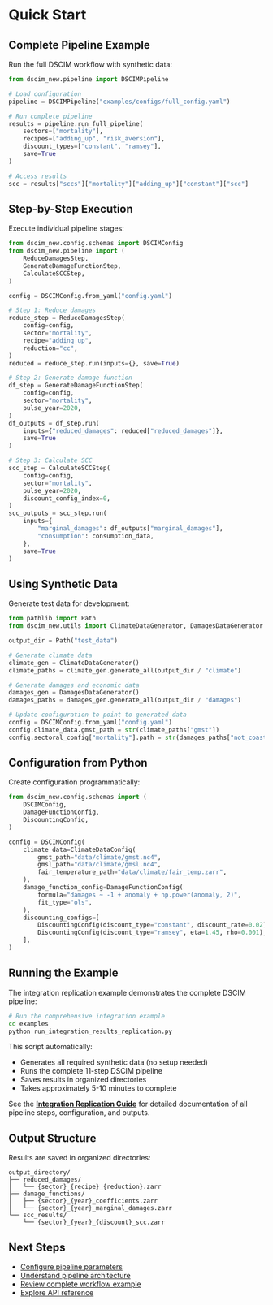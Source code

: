 # Quick Start

## Complete Pipeline Example

Run the full DSCIM workflow with synthetic data:

```python
from dscim_new.pipeline import DSCIMPipeline

# Load configuration
pipeline = DSCIMPipeline("examples/configs/full_config.yaml")

# Run complete pipeline
results = pipeline.run_full_pipeline(
    sectors=["mortality"],
    recipes=["adding_up", "risk_aversion"],
    discount_types=["constant", "ramsey"],
    save=True
)

# Access results
scc = results["sccs"]["mortality"]["adding_up"]["constant"]["scc"]
```

## Step-by-Step Execution

Execute individual pipeline stages:

```python
from dscim_new.config.schemas import DSCIMConfig
from dscim_new.pipeline import (
    ReduceDamagesStep,
    GenerateDamageFunctionStep,
    CalculateSCCStep,
)

config = DSCIMConfig.from_yaml("config.yaml")

# Step 1: Reduce damages
reduce_step = ReduceDamagesStep(
    config=config,
    sector="mortality",
    recipe="adding_up",
    reduction="cc",
)
reduced = reduce_step.run(inputs={}, save=True)

# Step 2: Generate damage function
df_step = GenerateDamageFunctionStep(
    config=config,
    sector="mortality",
    pulse_year=2020,
)
df_outputs = df_step.run(
    inputs={"reduced_damages": reduced["reduced_damages"]},
    save=True
)

# Step 3: Calculate SCC
scc_step = CalculateSCCStep(
    config=config,
    sector="mortality",
    pulse_year=2020,
    discount_config_index=0,
)
scc_outputs = scc_step.run(
    inputs={
        "marginal_damages": df_outputs["marginal_damages"],
        "consumption": consumption_data,
    },
    save=True
)
```

## Using Synthetic Data

Generate test data for development:

```python
from pathlib import Path
from dscim_new.utils import ClimateDataGenerator, DamagesDataGenerator

output_dir = Path("test_data")

# Generate climate data
climate_gen = ClimateDataGenerator()
climate_paths = climate_gen.generate_all(output_dir / "climate")

# Generate damages and economic data
damages_gen = DamagesDataGenerator()
damages_paths = damages_gen.generate_all(output_dir / "damages")

# Update configuration to point to generated data
config = DSCIMConfig.from_yaml("config.yaml")
config.climate_data.gmst_path = str(climate_paths["gmst"])
config.sectoral_config["mortality"].path = str(damages_paths["not_coastal"])
```

## Configuration from Python

Create configuration programmatically:

```python
from dscim_new.config.schemas import (
    DSCIMConfig,
    DamageFunctionConfig,
    DiscountingConfig,
)

config = DSCIMConfig(
    climate_data=ClimateDataConfig(
        gmst_path="data/climate/gmst.nc4",
        gmsl_path="data/climate/gmsl.nc4",
        fair_temperature_path="data/climate/fair_temp.zarr",
    ),
    damage_function_config=DamageFunctionConfig(
        formula="damages ~ -1 + anomaly + np.power(anomaly, 2)",
        fit_type="ols",
    ),
    discounting_configs=[
        DiscountingConfig(discount_type="constant", discount_rate=0.02),
        DiscountingConfig(discount_type="ramsey", eta=1.45, rho=0.001),
    ],
)
```

## Running the Example

The integration replication example demonstrates the complete DSCIM pipeline:

```bash
# Run the comprehensive integration example
cd examples
python run_integration_results_replication.py
```

This script automatically:
- Generates all required synthetic data (no setup needed)
- Runs the complete 11-step DSCIM pipeline
- Saves results in organized directories
- Takes approximately 5-10 minutes to complete

See the **[Integration Replication Guide](../examples/integration-replication.md)** for detailed documentation of all pipeline steps, configuration, and outputs.

## Output Structure

Results are saved in organized directories:

```
output_directory/
├── reduced_damages/
│   └── {sector}_{recipe}_{reduction}.zarr
├── damage_functions/
│   ├── {sector}_{year}_coefficients.zarr
│   └── {sector}_{year}_marginal_damages.zarr
└── scc_results/
    └── {sector}_{year}_{discount}_scc.zarr
```

## Next Steps

- [Configure pipeline parameters](../user-guide/configuration.md)
- [Understand pipeline architecture](../user-guide/architecture.md)
- [Review complete workflow example](../examples/complete-workflow.md)
- [Explore API reference](../api/pipeline.md)
